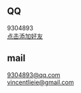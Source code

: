 ## QQ    
9304893    
[点击添加好友](tencent://AddContact/?fromId=45&fromSubId=1&subcmd=all&uin=9304893website=www.oicqzone.com)    
## mail
9304893@qq.com    
vincentlieie@gmail.com

